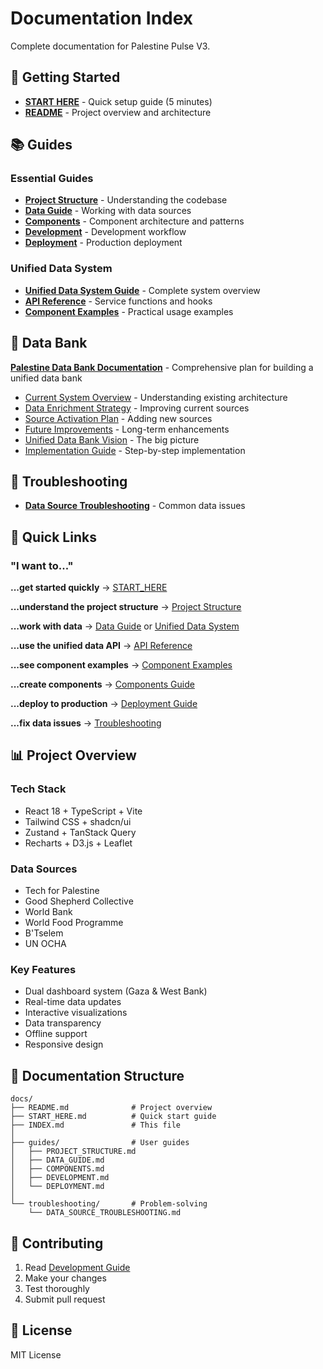 # Documentation Index

Complete documentation for Palestine Pulse V3.

## 🚀 Getting Started

- **[START HERE](START_HERE.md)** - Quick setup guide (5 minutes)
- **[README](README.md)** - Project overview and architecture

## 📚 Guides

### Essential Guides
- **[Project Structure](guides/PROJECT_STRUCTURE.md)** - Understanding the codebase
- **[Data Guide](guides/DATA_GUIDE.md)** - Working with data sources
- **[Components](guides/COMPONENTS.md)** - Component architecture and patterns
- **[Development](guides/DEVELOPMENT.md)** - Development workflow
- **[Deployment](guides/DEPLOYMENT.md)** - Production deployment

### Unified Data System
- **[Unified Data System Guide](guides/UNIFIED_DATA_SYSTEM.md)** - Complete system overview
- **[API Reference](guides/UNIFIED_DATA_API.md)** - Service functions and hooks
- **[Component Examples](guides/UNIFIED_DATA_EXAMPLES.md)** - Practical usage examples

## 🏦 Data Bank

**[Palestine Data Bank Documentation](data-bank/README.md)** - Comprehensive plan for building a unified data bank

- [Current System Overview](data-bank/01-CURRENT-SYSTEM.md) - Understanding existing architecture
- [Data Enrichment Strategy](data-bank/02-ENRICHMENT-STRATEGY.md) - Improving current sources
- [Source Activation Plan](data-bank/03-SOURCE-ACTIVATION.md) - Adding new sources
- [Future Improvements](data-bank/04-FUTURE-IMPROVEMENTS.md) - Long-term enhancements
- [Unified Data Bank Vision](data-bank/05-UNIFIED-DATA-BANK.md) - The big picture
- [Implementation Guide](data-bank/06-IMPLEMENTATION-GUIDE.md) - Step-by-step implementation

## 🔧 Troubleshooting

- **[Data Source Troubleshooting](troubleshooting/DATA_SOURCE_TROUBLESHOOTING.md)** - Common data issues

## 🎯 Quick Links

### "I want to..."

**...get started quickly**
→ [START_HERE](START_HERE.md)

**...understand the project structure**
→ [Project Structure](guides/PROJECT_STRUCTURE.md)

**...work with data**
→ [Data Guide](guides/DATA_GUIDE.md) or [Unified Data System](guides/UNIFIED_DATA_SYSTEM.md)

**...use the unified data API**
→ [API Reference](guides/UNIFIED_DATA_API.md)

**...see component examples**
→ [Component Examples](guides/UNIFIED_DATA_EXAMPLES.md)

**...create components**
→ [Components Guide](guides/COMPONENTS.md)

**...deploy to production**
→ [Deployment Guide](guides/DEPLOYMENT.md)

**...fix data issues**
→ [Troubleshooting](troubleshooting/DATA_SOURCE_TROUBLESHOOTING.md)

## 📊 Project Overview

### Tech Stack
- React 18 + TypeScript + Vite
- Tailwind CSS + shadcn/ui
- Zustand + TanStack Query
- Recharts + D3.js + Leaflet

### Data Sources
- Tech for Palestine
- Good Shepherd Collective
- World Bank
- World Food Programme
- B'Tselem
- UN OCHA

### Key Features
- Dual dashboard system (Gaza & West Bank)
- Real-time data updates
- Interactive visualizations
- Data transparency
- Offline support
- Responsive design

## 📖 Documentation Structure

```
docs/
├── README.md              # Project overview
├── START_HERE.md          # Quick start guide
├── INDEX.md               # This file
│
├── guides/                # User guides
│   ├── PROJECT_STRUCTURE.md
│   ├── DATA_GUIDE.md
│   ├── COMPONENTS.md
│   ├── DEVELOPMENT.md
│   └── DEPLOYMENT.md
│
└── troubleshooting/       # Problem-solving
    └── DATA_SOURCE_TROUBLESHOOTING.md
```

## 🤝 Contributing

1. Read [Development Guide](guides/DEVELOPMENT.md)
2. Make your changes
3. Test thoroughly
4. Submit pull request

## 📝 License

MIT License
